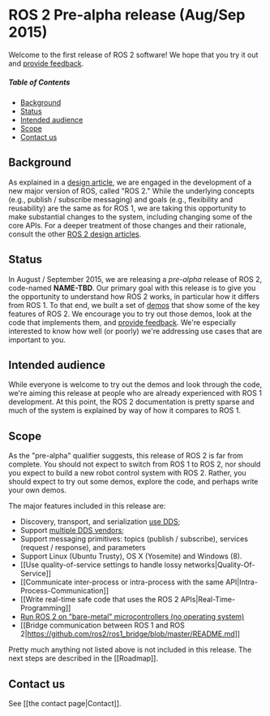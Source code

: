 # ROS 2 Pre-alpha release (Aug/Sep 2015)

Welcome to the first release of ROS 2 software!  We hope that you try it out and [provide feedback](#contact-us).


##### Table of Contents

- [Background](#background)
- [Status](#status)
- [Intended audience](#intended-audience)
- [Scope](#scope)
- [Contact us](#contact-us)


## Background

As explained in a [design
article](http://design.ros2.org/articles/why_ros2.html), we are engaged in
the development of a new major version of ROS, called "ROS 2." While the
underlying concepts (e.g., publish / subscribe messaging) and goals (e.g.,
flexibility and reusability) are the same as for ROS 1, we are taking this
opportunity to make substantial changes to the system, including changing
some of the core APIs.
For a deeper treatment of those changes and their
rationale, consult the other [ROS 2 design
articles](http://design.ros.org).


## Status

In August / September 2015, we are releasing a *pre-alpha* release of ROS
2, code-named **NAME-TBD**.
Our primary goal with this release is to give
you the opportunity to understand how ROS 2 works, in particular how it
differs from ROS 1.
To that end, we built a set of [demos](Tutorials) that
show some of the key features of ROS 2.
We encourage you to try out those
demos, look at the code that implements them, and [provide
feedback](#contact-us).
We're especially interested to know how well (or
poorly) we're addressing use cases that are important to you.


## Intended audience

While everyone is welcome to try out the demos and look through the code, we're aiming this release at people who are already experienced with ROS 1 development.
At this point, the ROS 2 documentation is pretty sparse and much of the system is explained by way of how it compares to ROS 1.


## Scope

As the "pre-alpha" qualifier suggests, this release of ROS 2 is far from
complete.
You should not expect to switch from ROS 1 to ROS 2, nor should
you expect to build a new robot control system with ROS 2.
Rather, you
should expect to try out some demos, explore the code, and perhaps write
your own demos.

The major features included in this release are:

* Discovery, transport, and serialization [use
DDS](http://design.ros2.org/articles/ros_on_dds.html);
* Support [multiple DDS
vendors](http://design.ros2.org/articles/ros_on_dds.html#vendors-and-licensing);
* Support messaging primitives: topics (publish / subscribe), services
(request / response), and parameters
* Support Linux (Ubuntu Trusty), OS X (Yosemite) and Windows (8).
* [[Use quality-of-service settings to handle lossy networks|Quality-Of-Service]]
* [[Communicate inter-process or intra-process with the same API|Intra-Process-Communication]]
* [[Write real-time safe code that uses the ROS 2 APIs|Real-Time-Programming]]
* [Run ROS 2 on "bare-metal" microcontrollers (no operating
system)](https://github.com/ros2/freertps/wiki)
* [[Bridge communication between ROS 1 and ROS 2|https://github.com/ros2/ros1_bridge/blob/master/README.md]]

Pretty much anything not listed above is not included in this release.
The next steps are described in the [[Roadmap]].


## Contact us

See [[the contact page|Contact]].
